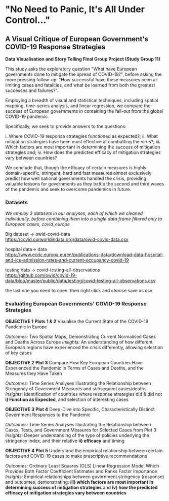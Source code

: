 # "No Need to Panic, It's All Under Control..." 
## A Visual Critique of European Government's COVID-19 Response Strategies

**Data Visualisation and Story Telling Final Group Project (Study Group 11)**

This study asks the exploratory question "What have European governments done to mitigate the spread of COVID-19?", before asking the more pressing follow-up: "How successful have these measures been at limiting cases and fatalities, and what be learned from both the greatest successes and failures?". 

Employing a breadth of visual and statistical techniques, including spatial mapping, time-series analysis, and linear regression, we compare the success of European governments in containing the fall-out from the global COVID-19 pandemic. 

Specifically, we seek to provide answers to the questions: 

i.      Where COVID-19 response strategies functioned as expected?;
ii.	    What mitigation strategies have been most effective at combatting the virus?;
iii.	  Which factors are most important in determining the success of mitigation strategies and;
iv.     How does the predicted efficacy of mitigation strategies vary between countries?

We conclude that, though the efficacy of certain measures is highly domain-specific, stringent, hard and fast measures almost exclusively predict how well national governments handled the crisis, providing valuable lessons for governments as they battle the second and third waves of the pandemic and seek to overcome pandemics in future. 

### Datasets

*We employ 3 datasets in our analyses, each of which we cleaned individually, before combining them into a single data frame filtered only to European cases, covid_europe*

Big dataset -> owid-covid-data   
https://covid.ourworldindata.org/data/owid-covid-data.csv

hospital data-> data  
https://www.ecdc.europa.eu/en/publications-data/download-data-hospital-and-icu-admission-rates-and-current-occupancy-covid-19

testing data -> covid-testing-all-observations
https://github.com/owid/covid-19-data/blob/master/public/data/testing/covid-testing-all-observations.csv

the last one you need to open. then right click and choose save as csv

### Evaluating European Governments' COVID-19 Response Strategies

**OBJECTIVE 1** **Plots 1 & 2** Visualise the Current State of the COVID-19 Pandemic in Europe

*Outcomes:*                     Two Spatial Maps, Demonstrating Current Normalised Cases and Deaths Across Europe
*Insights:*                     An understanding of how different European regions have experienced the crisis differently, allowing selection of key cases

**OBJECTIVE 2** **Plot 3**      Compare How Key European Countries Have Experienced the Pandemic in Terms of Cases and Deaths, and the Measures they Have Taken

*Outcomes:*                     Time Series Analyses Illustrating the Relationship between Stringency of Government Measures and subsequent cases/deaths
*Insights:*                     Identification of countries where response strategies did & did not **i) Function as Expected**, and selection of interesting cases

**OBJECTIVE 3** **Plot 4**      Deep-Dive into Specific, Characteristically Distinct Government Responses to the Pandemic 

*Outcomes:*                     Time Series Analyses Illustrating the Relationship between Cases, Tests, and Government Measures for Selected Cases from Plot 3
*Insights:*                     Deeper understanding of the type of policies underlying the stringency index, and their relative **ii) efficacy** and timing

**OBJECTIVE 4** **Plot 5**      Understand the empirical relationship between certain factors and COVID-19 cases to make prescriptive recommendations

*Outcomes:*                     Ordinary Least Squares (OLS) Linear Regression Model Which Provides Both Factor Coefficient Estimates and Ranks Factor Importance 
*Insights:*                     Empirical relationships between government stringency (response) and outcomes, demonstrating:
                                **iii) which factors are most important in determining success of mitigation strategies** and 
                                **iv) how the predicted efficacy of mitigation strategies vary between countries**
                                
                           
